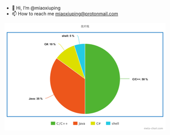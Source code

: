 - 👋 Hi, I’m @miaoxiuping
- 📫 How to reach me miaoxiuping@protonmail.com

![技术栈](https://raw.githubusercontent.com/miaoxiuping/miaoxiuping/main/meta-chart.png "本人技术栈") 

<!---
miaoxiuping/miaoxiuping is a ✨ special ✨ repository because its `README.md` (this file) appears on your GitHub profile.
You can click the Preview link to take a look at your changes.
--->
